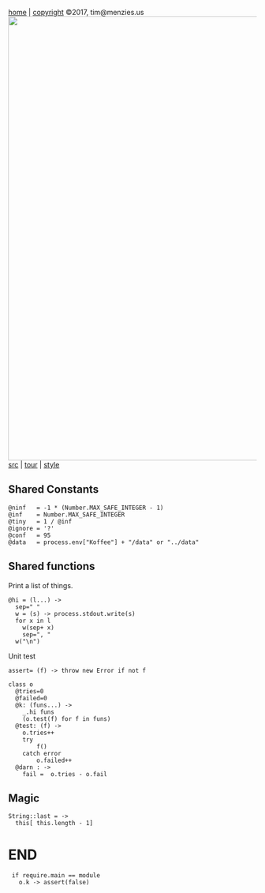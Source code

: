[home](http://tiny.cc/koff) |
[copyright](https://github.com/koffee/script/blob/master/LICENSE.md) &copy;2017, tim&commat;menzies.us<br>
[<img width=900 src=https://raw.githubusercontent.com/koffee/script/master/img/head.jpg>](http://tiny.cc/koff)<br>
[src](https://github.com/koffee/script/tree/master/lib) |
[tour](https://github.com/koffee/script/blob/master/docs/TOUR.md) |
[style](https://github.com/koffee/script/blob/master/docs/STYLE.md) 

## Shared Constants

    @ninf   = -1 * (Number.MAX_SAFE_INTEGER - 1)
    @inf    = Number.MAX_SAFE_INTEGER
    @tiny   = 1 / @inf
    @ignore = '?'
    @conf   = 95
    @data   = process.env["Koffee"] + "/data" or "../data"

## Shared functions

Print a list of things.

    @hi = (l...) ->
      sep=" "
      w = (s) -> process.stdout.write(s)
      for x in l
        w(sep+ x)
        sep=", "
      w("\n")

Unit test 

    assert= (f) -> throw new Error if not f

    class o
      @tries=0
      @failed=0
      @k: (funs...) ->
        _.hi funs
        (o.test(f) for f in funs)
      @test: (f) ->
        o.tries++
        try
            f()
        catch error
            o.failed++
      @darn : ->
        fail =  o.tries - o.fail

## Magic

    String::last = ->
      this[ this.length - 1]


# END
 
     if require.main == module
       o.k -> assert(false)
